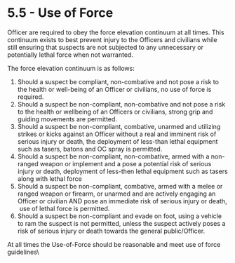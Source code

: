 # 5.5 - Use of Force

Officer are required to obey the force elevation continuum at all times. This continuum exists to best prevent injury to the Officers and civilians while still ensuring that suspects are not subjected to any unnecessary or potentially lethal force when not warranted.

The force elevation continuum is as follows:

1. Should a suspect be compliant, non-combative and not pose a risk to the health or well-being of an Officer or civilians, no​ ​use​ ​of​ ​force​ ​is​ ​required​.
2. Should a suspect be non-compliant, non-combative and not pose a risk to the health or wellbeing of an Officers or civilians, strong​ ​grip​ ​and​ ​guiding​ ​movements​ ​are permitted​.
3. Should a suspect be non-compliant, combative, unarmed and utilizing strikes or kicks against an Officer without a real and imminent risk of serious injury or death, the deployment​ ​of​ ​less-than​ ​lethal​ ​equipment​ ​such​ ​as​ ​tasers,​ ​batons​ ​and​ ​OC​ ​spray​ ​is permitted​.
4. Should a suspect be non-compliant, non-combative, armed with a non-ranged weapon or implement and a pose a potential risk of serious injury or death, deployment of less-then lethal equipment such as tasers along with lethal force&#x20;
5. Should a suspect be non-compliant, combative, armed with a melee or ranged weapon or firearm, or unarmed and are actively engaging an Officer or civilian AND pose an immediate risk of serious injury or death, ​ ​use​ ​of​ ​lethal​ ​force​ ​is​ ​permitted​.
6. Should a suspect be non-compliant and evade on foot, using a vehicle to ram the suspect is not permitted, unless the suspect actively poses a risk of serious injury or death towards the general public/Officer.

At all times the Use-of-Force should be reasonable and meet use of force guidelines\
